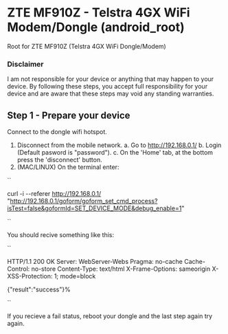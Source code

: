 # ZTE MF910Z - Telstra 4GX WiFi Modem/Dongle (android_root)
Root for ZTE MF910Z (Telstra 4GX WiFi Dongle/Modem)

### Disclaimer
I am not responsible for your device or anything that may happen to your device. By following these steps, you accept full responsibility for your device and are aware that these steps may void any standing warranties.

## Step 1 - Prepare your device

Connect to the dongle wifi hotspot.

1. Disconnect from the mobile network.
  a. Go to http://192.168.0.1/
  b. Login (Default pasword is "password").
  c. On the 'Home' tab, at the bottom press the 'disconnect' button.
2. (MAC/LINUX) On the terminal enter:

``

curl -i --referer http://192.168.0.1/ "http://192.168.0.1/goform/goform_set_cmd_process?isTest=false&goformId=SET_DEVICE_MODE&debug_enable=1"

``

You should recive something like this:

``

HTTP/1.1 200 OK
Server: WebServer-Webs
Pragma: no-cache
Cache-Control: no-store
Content-Type: text/html
X-Frame-Options: sameorigin
X-XSS-Protection: 1; mode=block

{"result":"success"}%   

``

If you recieve a fail status, reboot your dongle and the last step again try again.
